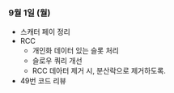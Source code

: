 
### 9월 1일 (월)

- 스캐터 페이 정리
- RCC 
	- 개인화 데이터 있는 슬롯 처리
	- 슬로우 쿼리 개선
	- RCC 데아터 제거 시, 분산락으로 제거하도록.
- 49번 코드 리뷰